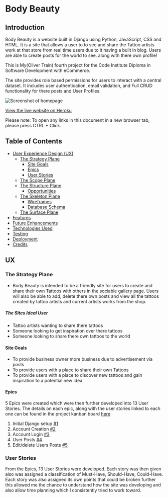 # Body Beauty

## Introduction
Body Beauty is a website built in Django using Python, JavaScript, CSS and HTML. It is a site that allows a user to to see and share the Tattoo artists work at that store from real time users due to it having a built in blog. Users are able to create posts for the world to see. along with there own profile!

This is My(Oliver Train) fourth project for the Code Institute Diploma in Software Development with eCommerce.

The site provides role based permissions for users to interact with a central dataset. It includes user authentication, email validation, and Full CRUD functionality for there posts and User Profiles.

![Screenshot of homepage]()

[View the live website on Heroku]()

Please note: To open any links in this document in a new browser tab, please press CTRL + Click.

## Table of Contents
* [User Experience Design (UX)](#UX)
    * [The Strategy Plane](#The-Strategy-Plane)
        * [Site Goals](#Site-Goals)
        * [Epics](#Epics)
        * [User Stories](#User-Stories)
    * [The Scope Plane](#The-Scope-Plane)
    * [The Structure Plane](#The-Structure-Plane)
        * [Opportunities](#Opportunities)
    * [The Skeleton Plane](#The-Skeleton-Plane)
        * [Wireframes](#Wireframe-mockups)
        * [Database Schema](#Database-Schema)
    * [The Surface Plane](#The-Surface-Plane)
* [Features](#features)
* [Future Enhancements](#future-enhancements)
* [Technologies Used](#technologies-used)
* [Testing](#testing)
* [Deployment](#deployment)
* [Credits](#credits)

## UX
### The Strategy Plane
*  Body Beauty is intended to be a friendly site for users to create and share their own Tattoos with others in the sociable gallery page. Users will also be able to add, delete there own posts and view all the tattoos created by tattoo artists and current artists works from the shop.

##### The Sites Ideal User
* Tattoo artists wanting to share there tattoos
* Someone looking to get inspiration over there tattoos
* Someone looking to share there own tattoos to the world

#### Site Goals

* To provide business owner more business due to advertisement via posts
* To provide users with a place to share their own Tattoos
* To provide users with a place to discover new tattoos and gain inspiration to a potential new idea

#### Epics

5 Epics were created which were then further developed into 13 User Stories. The details on each epic, along with the user stories linked to each one can be found in the project kanban board [here](https://github.com/Olivertrain1221/body_beauty/projects/1)

1. Initial Django setup [#1](https://github.com/Olivertrain1221/body_beauty/issues/3)
2. Account Creation [#2](https://github.com/Olivertrain1221/body_beauty/issues/4)
2. Account Login [#3](https://github.com/Olivertrain1221/body_beauty/issues/5)
2. User Posts [#4](https://github.com/Olivertrain1221/body_beauty/issues/6)
2. Edit/delete Users Posts [#5](https://github.com/Olivertrain1221/body_beauty/issues/7)

### User Stories

From the Epics, 13 User Stories were developed. Each story was then given also  was assigned a classification of Must-Have, Should-Have, Could-Have. Each story was also assigned its own points that could be broken further this allowed me the chance to understand how the site was developing and also allow time planning which I consistently tried to work toward.

<!-- 

<!-- 
### The Scope Plane -->
